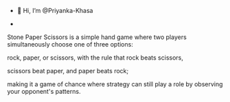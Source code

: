 - 👋 Hi, I’m @Priyanka-Khasa

- 
Stone Paper Scissors is a simple hand game where two players simultaneously choose one of three options:

 rock, paper, or scissors, with the rule that rock beats scissors,
 
 scissors beat paper, and paper beats rock; 
 
 making it a game of chance where strategy can still play a role by observing your opponent's patterns.

